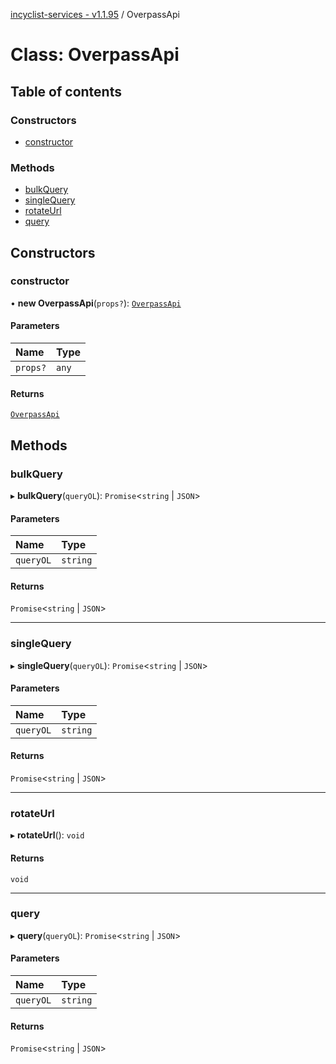 [incyclist-services - v1.1.95](../README.md) / OverpassApi

# Class: OverpassApi

## Table of contents

### Constructors

- [constructor](OverpassApi.md#constructor)

### Methods

- [bulkQuery](OverpassApi.md#bulkquery)
- [singleQuery](OverpassApi.md#singlequery)
- [rotateUrl](OverpassApi.md#rotateurl)
- [query](OverpassApi.md#query)

## Constructors

### constructor

• **new OverpassApi**(`props?`): [`OverpassApi`](OverpassApi.md)

#### Parameters

| Name | Type |
| :------ | :------ |
| `props?` | `any` |

#### Returns

[`OverpassApi`](OverpassApi.md)

## Methods

### bulkQuery

▸ **bulkQuery**(`queryOL`): `Promise`\<`string` \| `JSON`\>

#### Parameters

| Name | Type |
| :------ | :------ |
| `queryOL` | `string` |

#### Returns

`Promise`\<`string` \| `JSON`\>

___

### singleQuery

▸ **singleQuery**(`queryOL`): `Promise`\<`string` \| `JSON`\>

#### Parameters

| Name | Type |
| :------ | :------ |
| `queryOL` | `string` |

#### Returns

`Promise`\<`string` \| `JSON`\>

___

### rotateUrl

▸ **rotateUrl**(): `void`

#### Returns

`void`

___

### query

▸ **query**(`queryOL`): `Promise`\<`string` \| `JSON`\>

#### Parameters

| Name | Type |
| :------ | :------ |
| `queryOL` | `string` |

#### Returns

`Promise`\<`string` \| `JSON`\>
